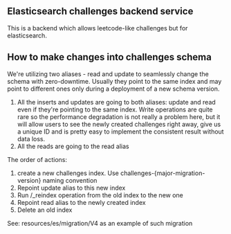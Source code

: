 ## Elasticsearch challenges backend service
This is a backend which allows leetcode-like challenges but for elasticsearch.

## How to make changes into challenges schema
We're utilizing two aliases - read and update to seamlessly change the schema with zero-downtime. 
Usually they point to the same index and may point to different ones only during a deployment of a new schema version.
1. All the inserts and updates are going to both aliases: update and read even if they're pointing to the same index.  Write operations are quite rare so the performance degradation is not really a problem here, but it will allow users to see the newly created challenges right away, give us a unique ID and is pretty easy to implement the consistent result without data loss. 
2. All the reads are going to the read alias

The order of actions:
1. create a new challenges index. Use challenges-{major-migration-version} naming convention
2. Repoint update alias to this new index
3. Run /_reindex operation from the old index to the new one
4. Repoint read alias to the newly created index
5. Delete an old index

See: resources/es/migration/V4 as an example of such migration